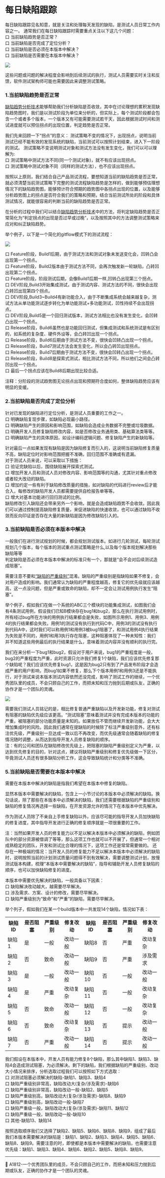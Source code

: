 # 每日缺陷跟踪

每日缺陷跟踪见名知意，就是关注和处理每天发现的缺陷，是测试人员日常工作内容之一。
通常我们在每日缺陷跟踪时需要重点关注以下这几个问题：</br>
口  当前缺陷趋势是否正常？</br>
口  当前缺陷是否完成了定位分析？</br>
口  当前缺陷是否必须在本版本中解决？</br>
口  当前缺陷是否需要在本版本中解决？</br>

![](../resFiles/r2/每日缺陷跟踪需要关注的问题.jpg)

这些问题或问题的解决程度会影响到后续测试的执行，测试人员需要实时关注和反馈，软件测试架构师可能也需要因此来调整测试策略。



### 1.当前缺陷趋势是否正常

[缺陷趋势分析技术](books/缺陷趋势分析.md)能够帮助我们分析缺陷是否收敛，其中在讨论理想的累积发现缺陷趋势图时，我们是以测试阶段为单位来分析的，但实际上，每个测试阶段都会包含一个或者多个版本，一个版本又有可能需要测试若干天，因此根据测试时间和测试进度就可以预估拐点的出现位置，判定趋势是否正常。

我们先来回顾一下“拐点”的意义：
测试策略不变的情况下，出现拐点，说明当前测试已经不能有效的发现系统的缺陷，当前测试可以按照计划结束，进入下一阶段的测试。
测试策略不变说明测试对象和测试方法没有发生变化，我们可以可以理解为:</br>
口  测试策略中测试方法不同(同一个测试对象)，就不有应该出现拐点。</br>
口  测试策略中测试对象不同（同样的测试方法），也不应该出现拐点。</br>

按照以上原则，我们结合自己产品测试流程，要想知道当前的缺陷趋势是否正常，就必须清楚当前测试策略下完整的测试流程缺陷趋势是怎样的，做到能够预估理想情况下的缺陷趋势图，能够预计符合预期的趋势图中各拐点出现的位置，以及能够分析趋势图上的拐点是否符合我们的策略和预期，结合当前测试所处的阶段和具体测试情况，就能很容易的判断当前的缺陷趋势是否正常。

在分析的过程中我们可以结合[缺陷趋势分析技术](books/缺陷趋势分析.md)中的方法，将判定缺陷趋势是否正常简化为“判定拐点的出现是否过早或过晚”，以及按照其中的方法调整测试策略来应对和纠正缺陷趋势。

举个例子，以下是一个简化的gitflow模式下的测试流程：

![](../resFiles/r3/分阶段测试缺陷趋势图.jpg)

口  Feature阶段，Build1后期，由于测试方法和测试对象未发送变化会，凹转凸会出现第一个拐点。</br>
口  Feature阶段，Build2版本由于测试方法不同，会再次触发新一轮缺陷，凸转凹出现第二个拐点。</br>
口  Feature阶段，阶段测试后期，会像Build1后期一样,凹转凸出现第三个拐点。</br>
口  DEV阶段,Build3开始集成测试，由于测试内容、测试方法的不同，很快会出现凸转凹出现第四个拐点。</br>
口  DEV阶段,Build3~Build4有新功能合入，由于不断集成系统会越来越复杂，测试方法从单功能测试逐步转化为单功能测试+多功能测试，凹性持续不会出现拐点。</br>
口  DEV阶段,Build5是一个回归测试版本，测试方法相比也没有发生变化，会凹转凸出现一个拐点。</br>
口  Release阶段，Build6虽然也是功能回归测试，但集成测试和系统测试是有区别的，如系统的复杂度、硬件外设等，会凸转凹出现一个拐点。</br>
口  Release阶段，Build6后期由于测试方法不变，很快会凹转凸出现一个拐点。</br>
口  Release阶段，Build7测试方法会发生变化，所以会凸转凹出现拐点。</br>
口  Release阶段，Build7后期由于测试方法不变，很快会凹转凸出现一个拐点。</br>
口  Release阶段，Build8是探索式测试，相比测试方法不同，所以他们之间会凸转凹出现一个拐点。</br>
口  最后一个拐点应该在Build8后期出现比较合适。</br>

注释：分阶段的测试趋势图无论拐点出现和预期符合度如何，整体缺陷趋势应该有明显的变缓。

### 2.当前缺陷是否完成了定位分析

针对已发现的缺陷进行定位分析，是测试人员重要的工作之一。</br>
口  明确缺陷复现步骤，如缺陷必现最小路径。</br>
口  明确缺陷产生的原因和影响范围，如缺陷会造成业务数据不完整或垃圾数据。</br>
口  明确开发人员修复缺陷修改内容，如是否修改业务通用类、基础算法类等等。</br>
口  明确缺陷产生的具体原因，如设计编码逻辑问题、修复缺陷产生的新缺陷等。</br>

针对最后一点如果发现有缺陷是因为缺陷修复而引入的，这说明当前缺陷修复质量不高，缺陷定位时对影响范围把握不准确，回归范围不准确或有遗漏。</br>
对于测试人员来说，可以采取以下措施：</br>
口  验证完缺陷以后，围绕缺陷展开探索式测试。</br>
口  增加开发人员和测试人员对修改内容、影响范围等的沟通，尤其针对重点修改或者较大改动的缺陷。</br>
口  增加约定一些有利于缺陷修改质量的措施，如对缺陷的代码进行review后才能合入，每修改的缺陷开发人员都需要提供自检报告单等等。</br>
口  增大对基本功能进行回归测试的比例。</br>
 缺陷修改引入缺陷还会带来另外一个影响，就是会造成缺陷趋势不会收敛。因此我们可以通过控制提高缺陷修复质量，来促进缺陷的快速收敛，也可以通过缺陷不收敛而反向印证是否存在大量的新缺陷是因为修改缺陷引入的。



### 3.当前缺陷是否必须在本版本中解决

一般我们在进行测试规划的时候，都会规划测试版本。如进行几轮测试，每轮测试规划几个版本，每个版本的测试重点测试策略是什么,以及每个版本规划解决那些缺陷等等</br>判定缺陷是否必须在本版本中解决的标准只有一个，那就是“会不会对后续测试造成阻塞”。

需要注意不要和[“缺陷的严重级别”](books/测试基础定义-缺陷严重级别定义.md)混淆。缺陷的严重级别是指缺陷如果不修复，会对用户造成的影响。我们通常认为缺陷的严重程度越高，修复它的优先级就应该越高，这一点没问题，但是严重或致命的缺陷，却不一定会让测试用例执行发生“阻塞”。

举个例子，假如我们在做一个系统的ABC三个模块的功能集成测试，如图我们会有4条测试用例，假设我们已知B模块存在bug1和bug2，那么在执行测试用例时，所有经过bug所在方块的用例执行结果都会是失败，如图所示用例1、用例3、用例4的执行结果都会失败。用例1的测试没有执行到代码C中，用例3的测试没有执行到代码A中，这时我们可以称用例1和用例3被bug1阻塞了，和测试用例4执行结果为失败是不同的，用例1和用3执行存在阻塞，这种阻塞体现了一种未知性：我们并不知道这些用例最后的执行结果是什么，意味着测试内容并没有顺利的执行完。

我们在来分析一下bug1和bug2，假设对于用户来说，bug1的严重程度是一般，bug2的严重程度为严重，此时资源只允许我们修复1个缺陷，我们应该优先修复那个缺陷呢？我们应该优先修复bug1，这是因为bug2只有到了产品发布阶段才会造成严重的用户影响，而bug1如果不修复，那么下个版本用例1和用例3还是不能执行，对于测试来说本版本测试内容依然还没完成，影响了测试工作的继续，一个优秀团队里的成员，不会只顾自己的工作，而把未知和压力抛到后期或队友，正确的协作才是一个团队的灵魂。

![](../resFiles/r2/缺陷优先级.jpg)

需要我们测试人员铭记的是，相比修复普通严重缺陷以及开发新功能，修复对测试有阻塞的缺陷优先级应该更高。“测试阻塞”意味着测试并没有完成本版本的功能的严重，被阻塞的部分功能质量是未知的。如果放任不管而继续开发新功能，会大大增加集成时的风险。因此我们通常在提缺陷的时候除了标注严重级别意外，还有标注优先级，严重级别一旦达成一致以后不再改变，而优先级通常会随着缺陷的修复情况随时调整，从而达到指导开发人员修复缺陷的顺序。</br>
注：有的公司和团队在缺陷修改优先级上，把阻塞的缺陷严重级别定义为严重，以达到优先修复的目的，针对这点，建议将缺陷严重级别和修复优先级做一下区分，毕竟测试人员还有很多缺陷分析工作，这会导致缺陷统计和分类等不准确。

### 5.当前缺陷是否需要在本版本中解决

需要在本版本中解决的缺陷是指我们希望在本版本中修复的缺陷。</br>

显然本版本中需要解决的缺陷，包含上一小节讨论的本版本中必须解决的缺陷。换句话说，除了那些在本版本中必须解决的缺陷，我们还需要根据缺陷的严重级别和缺陷的修复情况再选择一些缺陷，在开发资源允许的情况下在本版本中优先解决。</br>

作为测试人员除了不亲自上手修复缺陷以外，应该尽可能的指导开发人员加快缺陷的修复进度，其中指导开发进行正确的修复顺序就是一项很重要的工作。</br>

注：当然如果开发人员的修复能力以不足以解决本版本中必须解决的缺陷，例如团队中的部分资源被借调了等等，那么这项工作也就可以不开展了，但通常一个相对成熟稳定的团队，开发和测试比合理的情况下，这项工作还是常常需要做的。 还存在一种极端的情况：当开发人员的修复能力不足以解决本版本中必须解决的缺陷时，说明按照当前的计划测试质量问题得不到有效解决，需要调整测试计划，放慢测试版本构建，梳理“本版本中需要解决的缺陷”，指导和辅助开发人员修复缺陷的顺序，也可以加快缺陷修复的进度。

本版本中需要优先解决的缺陷，一般具备以下因素：</br>
口  缺陷解决改动越大，越需要尽早解决。</br>
口  涉及需求、方案、设计的修改，需要尽早解决。</br>
口  缺陷严重级别为“致命”和“严重”的缺陷，需要尽早解决。</br>

举个列子，假如我们在某一个build版本中一共发现14个缺陷，情况如下表：</br>
<table>
	<tr>
		<th>缺陷ID</th>
		<th>是否阻塞</th>
		<th>严重级别</th>
		<th>修复改动</th>
		<th>缺陷ID</th>
		<th>是否阻塞</th>
		<th>严重级别</th>
		<th>修复改动</th>
	</tr>
	<tr>
		<td>缺陷1</td>
		<td>是</td>
		<td>一般</td>
		<td>改动一般</td>
		<td>缺陷8</td>
		<td>否</td>
		<td>严重</td>
		<td>改动复杂</td>
	</tr>
	<tr>
		<td>缺陷2</td>
		<td>否</td>
		<td>致命</td>
		<td>改动一般</td>
		<td>缺陷9</td>
		<td>否</td>
		<td>严重</td>
		<td>涉及需求</td>
	</tr>
	<tr>
		<td>缺陷3</td>
		<td>是</td>
		<td>一般</td>
		<td>改动一般</td>
		<td>缺陷10</td>
		<td>否</td>
		<td>一般</td>
		<td>改动一般</td>
	</tr>
	<tr>
		<td>缺陷4</td>
		<td>是</td>
		<td>严重</td>
		<td>改动复杂</td>
		<td>缺陷11</td>
		<td>否</td>
		<td>一般</td>
		<td>改动复杂</td>
	</tr>
	<tr>
		<td>缺陷5</td>
		<td>否</td>
		<td>致命</td>
		<td>改动一般</td>
		<td>缺陷12</td>
		<td>否</td>
		<td>一般</td>
		<td>改动复杂</td>
	</tr>
	<tr>
		<td>缺陷6</td>
		<td>否</td>
		<td>致命</td>
		<td>改动复杂</td>
		<td>缺陷13</td>
		<td>否</td>
		<td>提示</td>
		<td>改动一般</td>
	</tr>
	<tr>
		<td>缺陷7</td>
		<td>否</td>
		<td>严重</td>
		<td>改动一般</td>
		<td>缺陷14</td>
		<td>否</td>
		<td>提示</td>
		<td>改动一般</td>
	</tr>
</table>

我们假设在本版本中，开发人员有能力修复8个缺陷，那么其中缺陷1、缺陷3、缺陷4会造成测试阻塞，为必须解决。剩下的缺陷，我们根据缺陷的严重级别、改动大小情况来排序，分析选取过程我们可以按照如下方式选取：</br>
口  对测试阻塞必须解决的缺陷-缺陷1、缺陷3、缺陷4</br>
口  缺陷严重级别非常高，缺陷改动大(复杂/涉及需求)-缺陷6</br>
口  缺陷严重级别非常高，缺陷改动一般-缺陷2、缺陷5</br>
口  缺陷严重级别高，缺陷改动大(复杂/涉及需求)-缺陷8、缺陷9</br>
口  缺陷严重级别高，缺陷改动一般-缺陷7</br>
口  缺陷严重级一般，缺陷改动大(复杂/涉及需求)-缺陷11、缺陷12</br>
口  缺陷严重级一般，缺陷改动一般-缺陷10</br>
口  其他-缺陷13、缺陷14</br>

按照选取顺序我们又选择了缺陷2、缺陷5、缺陷6、缺陷8、缺陷9，组成了最后我们本版本需要解决的缺陷是：缺陷1、缺陷2、缺陷3、缺陷4、缺陷5、缺陷6、缺陷8、缺陷9。需要注意的时，即使都是本版本中需要解决的缺陷，也需要注意优先级：缺陷1、缺陷3、缺陷4、缺陷6、缺陷2、缺陷5、缺陷8、缺陷9。

* * *
:bell: A1812-一个优秀团队里的成员，不会只顾自己的工作，而把未知和压力抛到后期或队友，正确的协作才是一个团队的灵魂。
